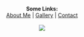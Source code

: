 <p align="center">
  <b>Some Links:</b><br>
  <a href="#">About Me</a> |
  <a href="#">Gallery</a> |
  <a href="#">Contact</a>
  <br><br>
  <img src="http://s.4cdn.org/image/title/105.gif">
</p>
